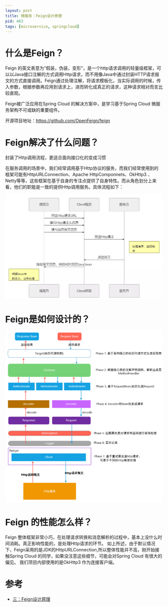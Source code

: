 ```yaml
---
layout: post
title: 微服务：Feign设计原理
pid: 463
tags: [microservice, springcloud]
---
```


# 什么是Feign？

Feign 的英文表意为“假装，伪装，变形”，是一个http请求调用的轻量级框架，可以以Java接口注解的方式调用Http请求，而不用像Java中通过封装HTTP请求报文的方式直接调用。Feign通过处理注解，将请求模板化，当实际调用的时候，传入参数，根据参数再应用到请求上，进而转化成真正的请求，这种请求相对而言比较直观。

Feign被广泛应用在Spring Cloud 的解决方案中，是学习基于Spring Cloud 微服务架构不可或缺的重要组件。

开源项目地址：https://github.com/OpenFeign/feign

# Feign解决了什么问题？

封装了Http调用流程，更适合面向接口化的变成习惯

在服务调用的场景中，我们经常调用基于Http协议的服务，而我们经常使用到的框架可能有HttpURLConnection、Apache HttpComponnets、OkHttp3 、Netty等等，这些框架在基于自身的专注点提供了自身特性。而从角色划分上来看，他们的职能是一致的提供Http调用服务。具体流程如下：

![](/uploads/2019/08/20-01.png)

# Feign是如何设计的？

![](/uploads/2019/08/20-02.png)

# Feign 的性能怎么样？

Feign 整体框架非常小巧，在处理请求转换和消息解析的过程中，基本上没什么时间消耗。真正影响性能的，是处理Http请求的环节。
如上所述，由于默认情况下，Feign采用的是JDK的HttpURLConnection,所以整体性能并不高，刚开始接触Spring Cloud 的同学，如果没注意这些细节，可能会对Spring Cloud 有很大的偏见。
我们项目内部使用的是OkHttp3 作为连接客户端。


# 参考

+ [三：Feign设计原理](https://www.cnblogs.com/duanxz/p/7519819.html)
